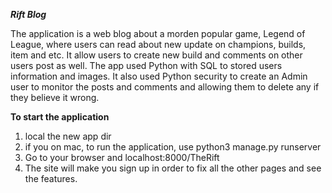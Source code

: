 ***Rift Blog***

The application is a web blog about a morden popular game, Legend of League, where users can read about new update on champions, builds, item and etc.
It allow users to create new build and comments on other users post as well. The app used Python with SQL to stored users information and images. 
It also used Python security to create an Admin user to monitor the posts and comments and allowing them to delete any if they believe it wrong. 

**To start the application** 
1. local the new app dir 
2. if you on mac, 
  to run the application, use python3 manage.py runserver 
3. Go to your browser and localhost:8000/TheRift 
4. The site will make you sign up in order to fix all the other pages and see the features. 
